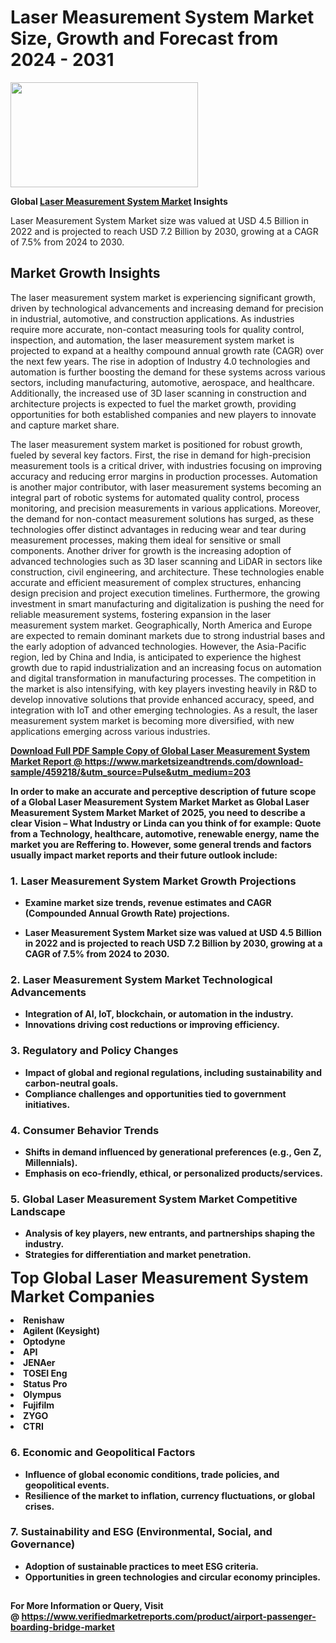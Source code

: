 <H1>Laser Measurement System Market Size, Growth and Forecast from 2024 - 2031</H1><img class="aligncenter size-medium wp-image-584254" src="https://thirdeyenews.in/wp-content/uploads/2024/09/Global-Market-Research-300x168.jpeg" alt="" width="300" height="168" /><p><strong>Global&nbsp;<a href="https://www.marketsizeandtrends.com/download-sample/459218/&amp;utm_source=Pulse&amp;utm_medium=203">Laser Measurement System Market</a> Insights</strong></p><p>Laser Measurement System Market size was valued at USD 4.5 Billion in 2022 and is projected to reach USD 7.2 Billion by 2030, growing at a CAGR of 7.5% from 2024 to 2030.</p><p><h2>Market Growth Insights</h2> <p>The laser measurement system market is experiencing significant growth, driven by technological advancements and increasing demand for precision in industrial, automotive, and construction applications. As industries require more accurate, non-contact measuring tools for quality control, inspection, and automation, the laser measurement system market is projected to expand at a healthy compound annual growth rate (CAGR) over the next few years. The rise in adoption of Industry 4.0 technologies and automation is further boosting the demand for these systems across various sectors, including manufacturing, automotive, aerospace, and healthcare. Additionally, the increased use of 3D laser scanning in construction and architecture projects is expected to fuel the market growth, providing opportunities for both established companies and new players to innovate and capture market share.</p> <p><strong><a href="#"></a></strong></p> <p>The laser measurement system market is positioned for robust growth, fueled by several key factors. First, the rise in demand for high-precision measurement tools is a critical driver, with industries focusing on improving accuracy and reducing error margins in production processes. Automation is another major contributor, with laser measurement systems becoming an integral part of robotic systems for automated quality control, process monitoring, and precision measurements in various applications. Moreover, the demand for non-contact measurement solutions has surged, as these technologies offer distinct advantages in reducing wear and tear during measurement processes, making them ideal for sensitive or small components. Another driver for growth is the increasing adoption of advanced technologies such as 3D laser scanning and LiDAR in sectors like construction, civil engineering, and architecture. These technologies enable accurate and efficient measurement of complex structures, enhancing design precision and project execution timelines. Furthermore, the growing investment in smart manufacturing and digitalization is pushing the need for reliable measurement systems, fostering expansion in the laser measurement system market. Geographically, North America and Europe are expected to remain dominant markets due to strong industrial bases and the early adoption of advanced technologies. However, the Asia-Pacific region, led by China and India, is anticipated to experience the highest growth due to rapid industrialization and an increasing focus on automation and digital transformation in manufacturing processes. The competition in the market is also intensifying, with key players investing heavily in R&D to develop innovative solutions that provide enhanced accuracy, speed, and integration with IoT and other emerging technologies. As a result, the laser measurement system market is becoming more diversified, with new applications emerging across various industries. <p><strong><a href="#"></p><p><span class=""><strong>Download Full PDF Sample Copy of Global Laser Measurement System Market Report</strong> @ <a href="https://www.marketsizeandtrends.com/download-sample/459218/&amp;utm_source=Pulse&amp;utm_medium=203" target="_blank">https://www.marketsizeandtrends.com/download-sample/459218/&amp;utm_source=Pulse&amp;utm_medium=203</a></span></p><p>In order to make an accurate and perceptive description of future scope of a Global&nbsp;Laser Measurement System Market Market as Global&nbsp;Laser Measurement System Market Market of 2025, you need to describe a clear Vision &ndash; What Industry or Linda can you think of for example: Quote from a Technology, healthcare, automotive, renewable energy, name the market you are Reffering to. However, some general trends and factors usually impact market reports and their future outlook include:</p><h3>1.&nbsp;<strong>Laser Measurement System Market Growth Projections</strong></h3><ul><li>Examine market size trends, revenue estimates and CAGR (Compounded Annual Growth Rate) projections.</li><li><p>Laser Measurement System Market size was valued at USD 4.5 Billion in 2022 and is projected to reach USD 7.2 Billion by 2030, growing at a CAGR of 7.5% from 2024 to 2030.</p></li></ul><h3>2.&nbsp;<strong>Laser Measurement System Market Technological Advancements</strong></h3><ul><li>Integration of AI, IoT, blockchain, or automation in the industry.</li><li>Innovations driving cost reductions or improving efficiency.</li></ul><h3>3.&nbsp;<strong>Regulatory and Policy Changes</strong></h3><ul><li>Impact of global and regional regulations, including sustainability and carbon-neutral goals.</li><li>Compliance challenges and opportunities tied to government initiatives.</li></ul><h3>4.&nbsp;<strong>Consumer Behavior Trends</strong></h3><ul><li>Shifts in demand influenced by generational preferences (e.g., Gen Z, Millennials).</li><li>Emphasis on eco-friendly, ethical, or personalized products/services.</li></ul><h3>5.&nbsp;<strong>Global Laser Measurement System Market Competitive Landscape</strong></h3><ul><li>Analysis of key players, new entrants, and partnerships shaping the industry.</li><li>Strategies for differentiation and market penetration.</li></ul><p data-pm-slice="1 1 []"><span style="color: inherit; font-family: inherit; font-size: 25px;">Top Global Laser Measurement System Market Companies</span></p><div class="" data-test-id=""><p><li>Renishaw</li><li> Agilent (Keysight)</li><li> Optodyne</li><li> API</li><li> JENAer</li><li> TOSEI Eng</li><li> Status Pro</li><li> Olympus</li><li> Fujifilm</li><li> ZYGO</li><li> CTRI</li></p></div><h3>6.&nbsp;<strong>Economic and Geopolitical Factors</strong></h3><ul><li>Influence of global economic conditions, trade policies, and geopolitical events.</li><li>Resilience of the market to inflation, currency fluctuations, or global crises.</li></ul><h3>7.&nbsp;<strong>Sustainability and ESG (Environmental, Social, and Governance)</strong></h3><ul><li>Adoption of sustainable practices to meet ESG criteria.</li><li>Opportunities in green technologies and circular economy principles.</li></ul><h2><strong style="font-size: 14px;">For More Information or Query, Visit @&nbsp;</strong><a style="background-color: #ffffff; font-size: 14px;" href="https://www.marketsizeandtrends.com/report/laser-measurement-system-market/" target="_blank">https://www.verifiedmarketreports.com/product/airport-passenger-boarding-bridge-market</a></h2>
